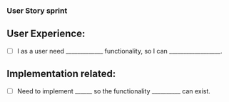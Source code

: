 ### User Story sprint

## User Experience:


* [ ] I as a user need _____________ functionality, so I can __________________.


## Implementation related:

* [ ] Need to implement ______ so the functionality __________ can exist.

